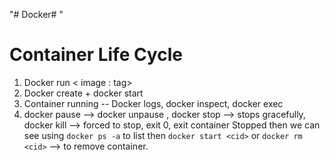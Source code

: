"# Docker# "

# Container Life Cycle

1) Docker run < image : tag>
2) Docker create + docker start
3) Container running -- Docker logs, docker inspect, docker exec
4) docker pause <cid> --> docker unpause <cid> , docker stop <cid> --> stops gracefully, docker kill <cid> --> forced to stop, exit 0, exit <non zero>
container Stopped then we can see using `docker ps -a` to list
then `docker start <cid>`
or `docker rm <cid>` --> to remove container.

